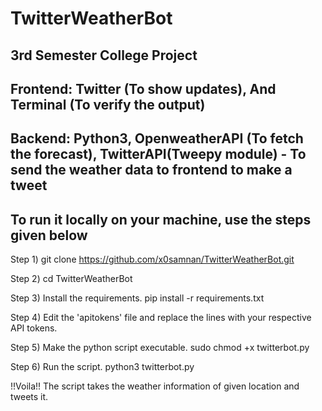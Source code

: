 # TwitterWeatherBot 
## 3rd Semester College Project

## Frontend: Twitter (To show updates), And Terminal (To verify the output)
## Backend: Python3, OpenweatherAPI (To fetch the forecast), TwitterAPI(Tweepy module) - To send the weather data to frontend to make a tweet

## To run it locally on your machine, use the steps given below 

Step 1)
git clone https://github.com/x0samnan/TwitterWeatherBot.git

Step 2)
cd TwitterWeatherBot

Step 3)
Install the requirements.
pip install -r requirements.txt

Step 4) 
Edit the 'apitokens' file and replace the lines with your respective API tokens.

Step 5)
Make the python script executable.
sudo chmod +x twitterbot.py

Step 6)
Run the script.
python3 twitterbot.py

!!Voila!! The script takes the weather information of given location and tweets it.
